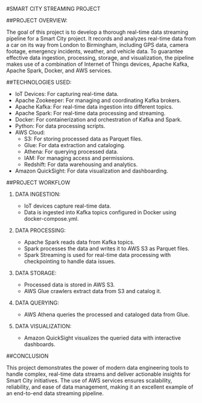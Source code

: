 #SMART CITY STREAMING PROJECT

##PROJECT OVERVIEW:

The goal of this project is to develop a thorough real-time data streaming pipeline for a Smart City project. It records and analyzes real-time data from a car on its way from London to Birmingham, including GPS data, camera footage, emergency incidents, weather, and vehicle data. To guarantee effective data ingestion, processing, storage, and visualization, the pipeline makes use of a combination of Internet of Things devices, Apache Kafka, Apache Spark, Docker, and AWS services.

##TECHNOLOGIES USED:

- IoT Devices: For capturing real-time data.
- Apache Zookeeper: For managing and coordinating Kafka brokers.
- Apache Kafka: For real-time data ingestion into different topics.
- Apache Spark: For real-time data processing and streaming.
- Docker: For containerization and orchestration of Kafka and Spark.
- Python: For data processing scripts.
- AWS Cloud:
  - S3: For storing processed data as Parquet files.
  - Glue: For data extraction and cataloging.
  - Athena: For querying processed data.
  - IAM: For managing access and permissions.
  - Redshift: For data warehousing and analytics.
- Amazon QuickSight: For data visualization and dashboarding.

##PROJECT WORKFLOW

1. DATA INGESTION:
   - IoT devices capture real-time data.
   - Data is ingested into Kafka topics configured in Docker using docker-compose.yml.
     
2. DATA PROCESSING:
   - Apache Spark reads data from Kafka topics.
   - Spark processes the data and writes it to AWS S3 as Parquet files.
   - Spark Streaming is used for real-time data processing with checkpointing to handle data issues.

3. DATA STORAGE:
   - Processed data is stored in AWS S3.
   - AWS Glue crawlers extract data from S3 and catalog it.

4. DATA QUERYING:
   - AWS Athena queries the processed and cataloged data from Glue.
     
5. DATA VISUALIZATION:
   - Amazon QuickSight visualizes the queried data with interactive dashboards.

##CONCLUSION

This project demonstrates the power of modern data engineering tools to handle complex, real-time data streams and deliver actionable insights for Smart City initiatives. The use of AWS services ensures scalability, reliability, and ease of data management, making it an excellent example of an end-to-end data streaming pipeline.
